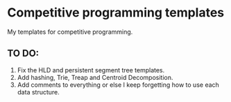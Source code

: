 # Competitive programming templates
My templates for competitive programming.

## TO DO:
1. Fix the HLD and persistent segment tree templates.
2. Add hashing, Trie, Treap and Centroid Decomposition. 
3. Add comments to everything or else I keep forgetting how to use each data structure.
